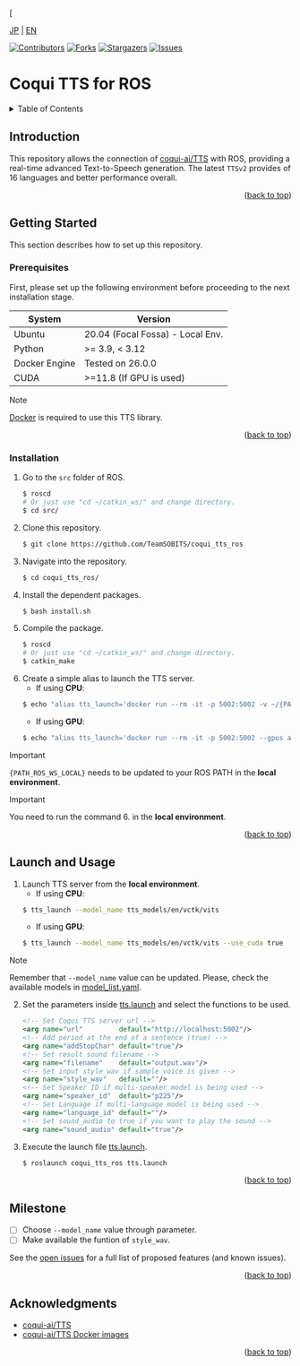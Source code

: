 [<a name="readme-top"></a>

[JP](README.md) | [EN](README_en.md)

[![Contributors][contributors-shield]][contributors-url]
[![Forks][forks-shield]][forks-url]
[![Stargazers][stars-shield]][stars-url]
[![Issues][issues-shield]][issues-url]
<!-- [![MIT License][license-shield]][license-url] -->

# Coqui TTS for ROS

<!-- TABLE OF CONTENTS -->
<details>
  <summary>Table of Contents</summary>
  <ol>
    <li>
      <a href="#introduction">Introduction</a>
    </li>
    <li>
      <a href="#getting-started">Getting Started</a>
      <ul>
        <li><a href="#prerequisites">Prerequisites</a></li>
        <li><a href="#installation">Installation</a></li>
      </ul>
    </li>
    <li><a href="#launch-and-usage">Launch and Usage</a></li>
    <li><a href="#milestone">Milestone</a></li>
    <!-- <li><a href="#contributing">Contributing</a></li> -->
    <!-- <li><a href="#license">License</a></li> -->
    <li><a href="#acknowledgments">Acknowledgments</a></li>
  </ol>
</details>


<!-- INTRODUCTION -->
## Introduction

This repository allows the connection of [coqui-ai/TTS](https://github.com/coqui-ai/TTS) with ROS, providing a real-time advanced Text-to-Speech generation.
The latest `TTSv2` provides of 16 languages and better performance overall.

<p align="right">(<a href="#readme-top">back to top</a>)</p>


<!-- GETTING STARTED -->
## Getting Started

This section describes how to set up this repository.

### Prerequisites

First, please set up the following environment before proceeding to the next installation stage.

| System  | Version |
| --- | --- |
| Ubuntu | 20.04 (Focal Fossa) - Local Env. |
| Python | >= 3.9, < 3.12 |
| Docker Engine | Tested on 26.0.0 |
| CUDA | >=11.8 (If GPU is used) |

> [!NOTE]
> [Docker](https://docs.docker.com/engine/install/ubuntu/) is required to use this TTS library.

<p align="right">(<a href="#readme-top">back to top</a>)</p>

### Installation

1. Go to the `src` folder of ROS.
   ```sh
   $ roscd
   # Or just use "cd ~/catkin_ws/" and change directory.
   $ cd src/
   ```
2. Clone this repository.
    ```sh
    $ git clone https://github.com/TeamSOBITS/coqui_tts_ros
    ```
3. Navigate into the repository.
    ```sh
    $ cd coqui_tts_ros/
    ```
4. Install the dependent packages.
    ```sh
    $ bash install.sh
    ```
5. Compile the package.
    ```sh
    $ roscd
    # Or just use "cd ~/catkin_ws/" and change directory.
    $ catkin_make
    ```
6. Create a simple alias to launch the TTS server.
    - If using **CPU**:
    ```sh
    $ echo "alias tts_launch='docker run --rm -it -p 5002:5002 -v ~/{PATH_ROS_WS_LOCAL}/src/coqui_tts_ros/models/:/root/.local/share/tts/ --entrypoint \"tts-server\" ghcr.io/coqui-ai/tts-cpu'" >> ~/.bash_alias
    ```
    - If using **GPU**:
    ```sh
    $ echo "alias tts_launch='docker run --rm -it -p 5002:5002 --gpus all -v ~/{PATH_ROS_WS_LOCAL}/src/coqui_tts_ros/models/:/root/.local/share/tts/ --entrypoint \"tts-server\" ghcr.io/coqui-ai/tts'" >> ~/.bash_alias
    ```
> [!IMPORTANT]
> `{PATH_ROS_WS_LOCAL}` needs to be updated to your ROS PATH in the **local environment**.

> [!IMPORTANT]
> You need to run the command 6. in the **local environment**.

<p align="right">(<a href="#readme-top">back to top</a>)</p>


<!-- LAUNCH AND USAGE -->
## Launch and Usage

1. Launch TTS server from the **local environment**.
    - If using **CPU**:
    ```sh
    $ tts_launch --model_name tts_models/en/vctk/vits
    ```
    - If using **GPU**:
    ```sh
    $ tts_launch --model_name tts_models/en/vctk/vits --use_cuda true
    ```
> [!NOTE]
> Remember that `--model_name` value can be updated.
Please, check the available models in [model_list.yaml](models/model_list.yaml).

2. Set the parameters inside [tts.launch](launch/tts.lach.launch) and select the functions to be used.
    ```xml
    <!-- Set Coqui TTS server url -->
    <arg name="url"         default="http://localhost:5002"/>
    <!-- Add period at the end of a sentence (true) -->
    <arg name="addStopChar" default="true"/>
    <!-- Set result sound filename -->
    <arg name="filename"    default="output.wav"/>
    <!-- Set input style_wav if sample voice is given -->
    <arg name="style_wav"   default=""/>
    <!-- Set Speaker ID if multi-speaker model is being used -->
    <arg name="speaker_id"  default="p225"/>
    <!-- Set Language if multi-language model is being used -->
    <arg name="language_id" default=""/>
    <!-- Set sound_audio to true if you want to play the sound -->
    <arg name="sound_audio" default="true"/>
    ```

3. Execute the launch file [tts.launch](launch/tts.launch).
    ```sh
    $ roslaunch coqui_tts_ros tts.launch
    ```

<p align="right">(<a href="#readme-top">back to top</a>)</p>


<!-- MILESTONE -->
## Milestone

- [ ] Choose `--model_name` value through parameter.
- [ ] Make available the funtion of `style_wav`.

See the [open issues](issues-url) for a full list of proposed features (and known issues).

<p align="right">(<a href="#readme-top">back to top</a>)</p>


<!-- CONTRIBUTING -->
<!-- ## Contributing

Contributions are what make the open source community such an amazing place to learn, inspire, and create. Any contributions you make are **greatly appreciated**.

If you have a suggestion that would make this better, please fork the repo and create a pull request. You can also simply open an issue with the tag "enhancement".
Don't forget to give the project a star! Thanks again!

1. Fork the Project
2. Create your Feature Branch (`git checkout -b feature/AmazingFeature`)
3. Commit your Changes (`git commit -m 'Add some AmazingFeature'`)
4. Push to the Branch (`git push origin feature/AmazingFeature`)
5. Open a Pull Request

<p align="right">(<a href="#readme-top">back to top</a>)</p> -->


<!-- LICENSE -->
<!-- ## License

Distributed under the MIT License. See `LICENSE.txt` for more information.

<p align="right">(<a href="#readme-top">back to top</a>)</p> -->


<!-- ACKNOWLEDGMENTS -->
## Acknowledgments

* [coqui-ai/TTS](https://github.com/coqui-ai/TTS)
* [coqui-ai/TTS Docker images](https://docs.coqui.ai/en/latest/docker_images.html)

<p align="right">(<a href="#readme-top">back to top</a>)</p>


<!-- MARKDOWN LINKS & IMAGES -->
<!-- https://www.markdownguide.org/basic-syntax/#reference-style-links -->
[contributors-shield]: https://img.shields.io/github/contributors/TeamSOBITS/coqui_tts_ros.svg?style=for-the-badge
[contributors-url]: https://github.com/TeamSOBITS/coqui_tts_ros/graphs/contributors
[forks-shield]: https://img.shields.io/github/forks/TeamSOBITS/coqui_tts_ros.svg?style=for-the-badge
[forks-url]: https://github.com/TeamSOBITS/coqui_tts_ros/network/members
[stars-shield]: https://img.shields.io/github/stars/TeamSOBITS/coqui_tts_ros.svg?style=for-the-badge
[stars-url]: https://github.com/TeamSOBITS/coqui_tts_ros/stargazers
[issues-shield]: https://img.shields.io/github/issues/TeamSOBITS/coqui_tts_ros.svg?style=for-the-badge
[issues-url]: https://github.com/TeamSOBITS/coqui_tts_ros/issues
<!-- [license-shield]: https://img.shields.io/github/license/TeamSOBITS/coqui_tts_ros.svg?style=for-the-badge -->
[license-url]: LICENSE.txt